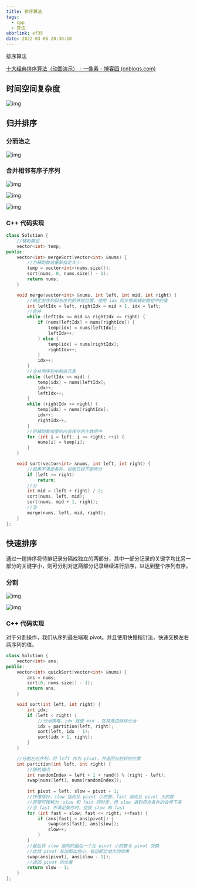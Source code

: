 ```yaml
---
title: 排序算法
tags:
  - cpp
  - 算法
abbrlink: ef35
date: 2022-03-06 20:38:10
---
```




排序算法

<!--more-->

[十大经典排序算法（动图演示） - 一像素 - 博客园 (cnblogs.com)](https://www.cnblogs.com/onepixel/articles/7674659.html)

## 时间空间复杂度

![img](https://cdn.jsdelivr.net/gh/TBDGF/TBDGF.github.io@master/img/ef35/849589-20180402133438219-1946132192.png)

## 归并排序

### 分而治之

![img](https://cdn.jsdelivr.net/gh/TBDGF/TBDGF.github.io@master/img/ef35/1024555-20161218163120151-452283750.png)



### 合并相邻有序子序列

![img](https://cdn.jsdelivr.net/gh/TBDGF/TBDGF.github.io@master/img/ef35/1024555-20161218194621308-588010220.png)

![img](https://cdn.jsdelivr.net/gh/TBDGF/TBDGF.github.io@master/img/ef35/1024555-20161218194508761-468169540.png)

![img](https://cdn.jsdelivr.net/gh/TBDGF/TBDGF.github.io@master/img/ef35/1024555-20161218194621308-588010221.png)



### C++ 代码实现

```c++
class Solution {
    //辅助数组
    vector<int> temp;
public:
    vector<int> mergeSort(vector<int> &nums) {
        //为辅助数组重新指定大小
        temp = vector<int>(nums.size());
        sort(nums, 0, nums.size() - 1);
        return nums;
    }

    void merge(vector<int> &nums, int left, int mid, int right) {
        //确定左序列和右序列的开始位置，使用 idx 同步修改辅助数组中的值
        int leftIdx = left, rightIdx = mid + 1, idx = left;
        //合并
        while (leftIdx <= mid && rightIdx <= right) {
            if (nums[leftIdx] < nums[rightIdx]) {
                temp[idx] = nums[leftIdx];
                leftIdx++;
            } else {
                temp[idx] = nums[rightIdx];
                rightIdx++;
            }
            idx++;
        }
        //合并两序列中剩余元素
        while (leftIdx <= mid) {
            temp[idx] = nums[leftIdx];
            idx++;
            leftIdx++;
        }
        while (rightIdx <= right) {
            temp[idx] = nums[rightIdx];
            idx++;
            rightIdx++;
        }
        //将辅助数组里的内容保存到主数组中
        for (int i = left; i <= right; ++i) {
            nums[i] = temp[i];
        }
    }

    void sort(vector<int> &nums, int left, int right) {
        //如果不满足条件，说明已经不能再分
        if (left >= right)
            return;
        //分
        int mid = (left + right) / 2;
        sort(nums, left, mid);
        sort(nums, mid + 1, right);
        //治
        merge(nums, left, mid, right);
    }
};
```



## 快速排序

通过一趟排序将待排记录分隔成独立的两部分，其中一部分记录的关键字均比另一部分的关键字小，则可分别对这两部分记录继续进行排序，以达到整个序列有序。

### 分割

![img](https://cdn.jsdelivr.net/gh/TBDGF/TBDGF.github.io@master/img/ef35/1024555-20170108162758159-793891242.png)

![img](https://cdn.jsdelivr.net/gh/TBDGF/TBDGF.github.io@master/img/ef35/1024555-20170108162855675-777137351.png)



### C++ 代码实现

对于分割操作，我们从序列最左端取 pivot。并且使用快慢指针法，快速交换左右两序列的值。

```c++
class Solution {
    vector<int> ans;
public:
    vector<int> quickSort(vector<int> &nums) {
        ans = nums;
        sort(0, nums.size() - 1);
        return ans;
    }

    void sort(int left, int right) {
        int idx;
        if (left < right) {
            //分治策略，idx 就像 mid ，在其两边继续分治
            idx = partition(left, right);
            sort(left, idx - 1);
            sort(idx + 1, right);
        }
    }

    //分割左右序列，将 left 作为 pivot，并返回分割好的位置
    int partition(int left, int right) {
        //随机锚点
        int randomIndex = left + 1 + rand() % (right - left);
        swap(nums[left], nums[randomIndex]);
        
        int pivot = left, slow = pivot + 1;
        //快慢指针，slow 指向比 pivot 小的数，fast 指向比 pivot 大的数
        //原理可理解为：slow 和 fast 同时走，但 slow 遇到符合条件的会停下来
        //当 fast 不满足条件时，交换 slow 和 fast
        for (int fast = slow; fast <= right; ++fast) {
            if (ans[fast] < ans[pivot]) {
                swap(ans[fast], ans[slow]);
                slow++;
            }
        }
        //最后将 slow 指向的最后一个比 pivot 小的数与 pivot 交换
        //达成 pivot 左边都比他小，右边都比他大的效果
        swap(ans[pivot], ans[slow - 1]);
        //返回 pivot 的位置
        return slow - 1;
    }
};
```

